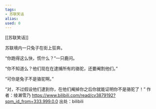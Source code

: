```yaml
---
tags: 
- 苏联笑话 
alias:
used: 0
---
```

[[苏联笑话]]

苏联境内一只兔子在街上狂奔。

“你跑得这么快，慌什么？”一只鹿问。

“你不知道么？他们现在在逮捕所有的骆驼，还要阉割他们。”

“可你是兔子不是骆驼啊。”

“对，不过假设他们逮到你，在他们阉掉你之后你就能证明你不是骆驼了！” 作者：绫濑雪乃 https://www.bilibili.com/read/cv3879192?spm_id_from=333.999.0.0 出处：bilibili



